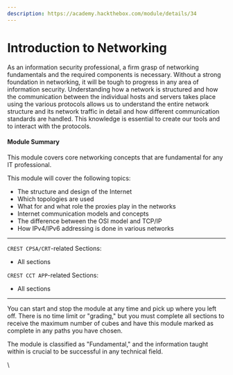 ```yaml
---
description: https://academy.hackthebox.com/module/details/34
---
```


# Introduction to Networking

As an information security professional, a firm grasp of networking fundamentals and the required components is necessary. Without a strong foundation in networking, it will be tough to progress in any area of information security. Understanding how a network is structured and how the communication between the individual hosts and servers takes place using the various protocols allows us to understand the entire network structure and its network traffic in detail and how different communication standards are handled. This knowledge is essential to create our tools and to interact with the protocols.

#### Module Summary

This module covers core networking concepts that are fundamental for any IT professional.

This module will cover the following topics:

* The structure and design of the Internet
* Which topologies are used
* What for and what role the proxies play in the networks
* Internet communication models and concepts
* The difference between the OSI model and TCP/IP
* How IPv4/IPv6 addressing is done in various networks

***

`CREST CPSA/CRT`-related Sections:

* All sections

`CREST CCT APP`-related Sections:

* All sections

***

You can start and stop the module at any time and pick up where you left off. There is no time limit or "grading," but you must complete all sections to receive the maximum number of cubes and have this module marked as complete in any paths you have chosen.

The module is classified as "Fundamental," and the information taught within is crucial to be successful in any technical field.

\
